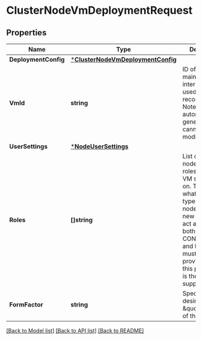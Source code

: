# ClusterNodeVmDeploymentRequest

## Properties
Name | Type | Description | Notes
------------ | ------------- | ------------- | -------------
**DeploymentConfig** | [***ClusterNodeVmDeploymentConfig**](ClusterNodeVMDeploymentConfig.md) |  | [default to null]
**VmId** | **string** | ID of the VM maintained internally and used to recognize it. Note: This is automatically generated and cannot be modified.  | [optional] [default to null]
**UserSettings** | [***NodeUserSettings**](NodeUserSettings.md) |  | [optional] [default to null]
**Roles** | **[]string** | List of cluster node role (or roles) which the VM should take on. They specify what type (or types) of cluster node which the new VM should act as. Currently both CONTROLLER and MANAGER must be provided, since this permutation is the only one supported now.  | [default to null]
**FormFactor** | **string** | Specifies the desired \&quot;size\&quot; of the VM  | [optional] [default to FORM_FACTOR.MEDIUM]

[[Back to Model list]](../README.md#documentation-for-models) [[Back to API list]](../README.md#documentation-for-api-endpoints) [[Back to README]](../README.md)

